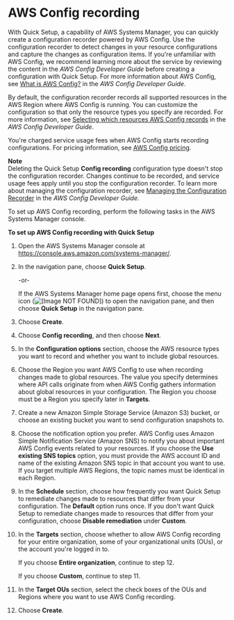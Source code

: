 # AWS Config recording<a name="quick-setup-config"></a>

With Quick Setup, a capability of AWS Systems Manager, you can quickly create a configuration recorder powered by AWS Config\. Use the configuration recorder to detect changes in your resource configurations and capture the changes as configuration items\. If you're unfamiliar with AWS Config, we recommend learning more about the service by reviewing the content in the *AWS Config Developer Guide* before creating a configuration with Quick Setup\. For more information about AWS Config, see [What is AWS Config?](https://docs.aws.amazon.com/config/latest/developerguide/WhatIsConfig.html) in the *AWS Config Developer Guide*\.

By default, the configuration recorder records all supported resources in the AWS Region where AWS Config is running\. You can customize the configuration so that only the resource types you specify are recorded\. For more information, see [Selecting which resources AWS Config records](https://docs.aws.amazon.com/config/latest/developerguide/select-resources.html) in the *AWS Config Developer Guide*\.

You're charged service usage fees when AWS Config starts recording configurations\. For pricing information, see [AWS Config pricing](http://aws.amazon.com/config/pricing/)\.

**Note**  
Deleting the Quick Setup **Config recording** configuration type doesn't stop the configuration recorder\. Changes continue to be recorded, and service usage fees apply until you stop the configuration recorder\. To learn more about managing the configuration recorder, see [Managing the Configuration Recorder](https://docs.aws.amazon.com/config/latest/developerguide/stop-start-recorder.html) in the *AWS Config Developer Guide*\.

To set up AWS Config recording, perform the following tasks in the AWS Systems Manager console\.

**To set up AWS Config recording with Quick Setup**

1. Open the AWS Systems Manager console at [https://console\.aws\.amazon\.com/systems\-manager/](https://console.aws.amazon.com/systems-manager/)\.

1. In the navigation pane, choose **Quick Setup**\.

   \-or\-

   If the AWS Systems Manager home page opens first, choose the menu icon \(![\[Image NOT FOUND\]](http://docs.aws.amazon.com/systems-manager/latest/userguide/images/menu-icon-small.png)\) to open the navigation pane, and then choose **Quick Setup** in the navigation pane\.

1. Choose **Create**\.

1. Choose **Config recording**, and then choose **Next**\.

1. In the **Configuration options** section, choose the AWS resource types you want to record and whether you want to include global resources\.

1. Choose the Region you want AWS Config to use when recording changes made to global resources\. The value you specify determines where API calls originate from when AWS Config gathers information about global resources in your configuration\. The Region you choose must be a Region you specify later in **Targets**\.

1. Create a new Amazon Simple Storage Service \(Amazon S3\) bucket, or choose an existing bucket you want to send configuration snapshots to\.

1. Choose the notification option you prefer\. AWS Config uses Amazon Simple Notification Service \(Amazon SNS\) to notify you about important AWS Config events related to your resources\. If you choose the **Use existing SNS topics** option, you must provide the AWS account ID and name of the existing Amazon SNS topic in that account you want to use\. If you target multiple AWS Regions, the topic names must be identical in each Region\.

1. In the **Schedule** section, choose how frequently you want Quick Setup to remediate changes made to resources that differ from your configuration\. The **Default** option runs once\. If you don't want Quick Setup to remediate changes made to resources that differ from your configuration, choose **Disable remediation** under **Custom**\.

1. In the **Targets** section, choose whether to allow AWS Config recording for your entire organization, some of your organizational units \(OUs\), or the account you're logged in to\.

   If you choose **Entire organization**, continue to step 12\.

   If you choose **Custom**, continue to step 11\.

1. In the **Target OUs** section, select the check boxes of the OUs and Regions where you want to use AWS Config recording\.

1. Choose **Create**\.